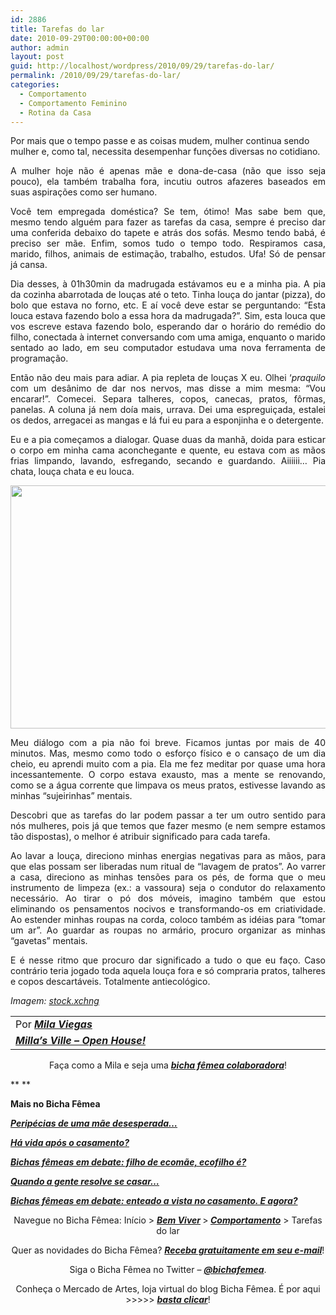 ```yaml
---
id: 2886
title: Tarefas do lar
date: 2010-09-29T00:00:00+00:00
author: admin
layout: post
guid: http://localhost/wordpress/2010/09/29/tarefas-do-lar/
permalink: /2010/09/29/tarefas-do-lar/
categories:
  - Comportamento
  - Comportamento Feminino
  - Rotina da Casa
---
```

Por mais que o tempo passe e as coisas mudem, mulher continua sendo mulher e, como tal, necessita desempenhar funções diversas no cotidiano.

<p style="text-align: justify;">
  A mulher hoje não é apenas mãe e dona-de-casa (não que isso seja pouco), ela também trabalha fora, incutiu outros afazeres baseados em suas aspirações como ser humano.
</p>

<!--more-->

<p style="text-align: justify;">
  Você tem empregada doméstica? Se tem, ótimo! Mas sabe bem que, mesmo tendo alguém para fazer as tarefas da casa, sempre é preciso dar uma conferida debaixo do tapete e atrás dos sofás. Mesmo tendo babá, é preciso ser mãe. Enfim, somos tudo o tempo todo. Respiramos casa, marido, filhos, animais de estimação, trabalho, estudos. Ufa! Só de pensar já cansa.
</p>

<p style="text-align: justify;">
  Dia desses, à 01h30min da madrugada estávamos eu e a minha pia. A pia da cozinha abarrotada de louças até o teto. Tinha louça do jantar (pizza), do bolo que estava no forno, etc. E aí você deve estar se perguntando: “Esta louca estava fazendo bolo a essa hora da madrugada?”. Sim, esta louca que vos escreve estava fazendo bolo, esperando dar o horário do remédio do filho, conectada à internet conversando com uma amiga, enquanto o marido sentado ao lado, em seu computador estudava uma nova ferramenta de programação.
</p>

<p style="text-align: justify;">
  Então não deu mais para adiar. A pia repleta de louças X eu. Olhei ‘<em>praquilo</em> com um desânimo de dar nos nervos, mas disse a mim mesma: “Vou encarar!”. Comecei. Separa talheres, copos, canecas, pratos, fôrmas, panelas. A coluna já nem doía mais, urrava. Dei uma espreguiçada, estalei os dedos, arregacei as mangas e lá fui eu para a esponjinha e o detergente.
</p>

<p style="text-align: justify;">
  Eu e a pia começamos a dialogar. Quase duas da manhã, doida para esticar o corpo em minha cama aconchegante e quente, eu estava com as mãos frias limpando, lavando, esfregando, secando e guardando. Aiiiiii&#8230; Pia chata, louça chata e eu louca.
</p>

<p style="text-align: center;">
  <a href="http://www.trololodemulher.com.br/blog/wp-content/uploads/2010/09/loucas.jpg"><img class="alignnone size-full wp-image-5262" title="louças" src="http://www.trololodemulher.com.br/blog/wp-content/uploads/2010/09/loucas.jpg" alt="" width="581" height="389" /></a>
</p>

<p style="text-align: justify;">
  Meu diálogo com a pia não foi breve. Ficamos juntas por mais de 40 minutos. Mas, mesmo como todo o esforço físico e o cansaço de um dia cheio, eu aprendi muito com a pia. Ela me fez meditar por quase uma hora incessantemente. O corpo estava exausto, mas a mente se renovando, como se a água corrente que limpava os meus pratos, estivesse lavando as minhas “sujeirinhas” mentais.
</p>

<p style="text-align: justify;">
  Descobri que as tarefas do lar podem passar a ter um outro sentido para nós mulheres, pois já que temos que fazer mesmo (e nem sempre estamos tão dispostas), o melhor é atribuir significado para cada tarefa.
</p>

<p style="text-align: justify;">
  Ao lavar a louça, direciono minhas energias negativas para as mãos, para que elas possam ser liberadas num ritual de “lavagem de pratos”. Ao varrer a casa, direciono as minhas tensões para os pés, de forma que o meu instrumento de limpeza (ex.: a vassoura) seja o condutor do relaxamento necessário. Ao tirar o pó dos móveis, imagino também que estou eliminando os pensamentos nocivos e transformando-os em criatividade. Ao estender minhas roupas na corda, coloco também as idéias para “tomar um ar”. Ao guardar as roupas no armário, procuro organizar as minhas “gavetas” mentais.
</p>

<p style="text-align: justify;">
  E é nesse ritmo que procuro dar significado a tudo o que eu faço. Caso contrário teria jogado toda aquela louça fora e só compraria pratos, talheres e copos descartáveis. Totalmente antiecológico.
</p>

_Imagem:_ <a href="http://www.sxc.hu/" target="_blank"><em>stock.xchng</em></a>

<table border="0" cellspacing="0" cellpadding="0" width="600">
  <tr>
    <td width="600" valign="top">
      Por <strong><em><a href="http://www.trololodemulher.com.br/category/bicha-femea-colaboradora/mila-viegas/" target="_self">Mila Viegas</a></em></strong>
    </td>
  </tr>
  
  <tr>
    <td width="600" valign="top">
      <strong><em><a href="http://milasville.blogspot.com/" target="_blank">Milla’s Ville – Open House!</a></em></strong>
    </td>
  </tr>
</table>

<p style="text-align: center;">
  Faça como a Mila e seja uma <a href="http://www.trololodemulher.com.br/colabore/"><strong><em>bicha fêmea colaboradora</em></strong></a>!
</p>

** **

**Mais no Bicha Fêmea**

**_[Peripécias de uma mãe desesperada…](http://www.trololodemulher.com.br/2010/08/13/peripecias-de-uma-mae/)_**

**_[Há vida após o casamento?](http://www.trololodemulher.com.br/2010/06/30/casamento-2/)_**

**_[Bichas fêmeas em debate: filho de ecomãe, ecofilho é?](http://www.trololodemulher.com.br/2010/05/19/educacao-ecologica-criancas/)_**

**_[Quando a gente resolve se casar…](http://www.trololodemulher.com.br/2010/05/14/casamento/)_**

**_[Bichas fêmeas em debate: enteado a vista no casamento. E agora?](http://www.trololodemulher.com.br/2010/05/12/enteado-casamento/)_**

<p style="text-align: center;">
  Navegue no Bicha Fêmea: Início > <a href="http://www.trololodemulher.com.br/bem-viver/"><strong><em>Bem Viver</em></strong></a><strong><em> </em></strong>><strong><em> </em></strong><a href="http://www.trololodemulher.com.br/category/da-mente/comportamento/"><strong><em>Comportamento</em></strong></a> > Tarefas do lar
</p>

<p style="text-align: center;">
  Quer as novidades do Bicha Fêmea? <a href="http://feedburner.google.com/fb/a/mailverify?uri=blogbichafemea&loc=pt_BR"><strong><em>Receba gratuitamente em seu e-mail</em></strong></a>!
</p>

<p style="text-align: center;">
  Siga o Bicha Fêmea no Twitter – <a href="http://twitter.com/bichafemea"><strong><em>@bichafemea</em></strong></a>.
</p>

<p style="text-align: center;">
  Conheça o Mercado de Artes, loja virtual do blog Bicha Fêmea. É por aqui >>>>> <a href="http://www.trololodemulher.com.br/loja/"><strong><em>basta clicar</em></strong></a>!
</p>